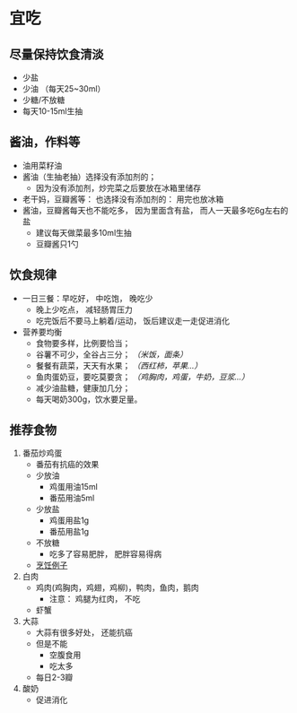 # 宜吃

## 尽量保持饮食清淡
- 少盐
- 少油 （每天25~30ml）
- 少糖/不放糖
- 每天10-15ml生抽

## 酱油，作料等
- 油用菜籽油
- 酱油（生抽老抽）选择没有添加剂的；
    - 因为没有添加剂，炒完菜之后要放在冰箱里储存
- 老干妈，豆瓣酱等： 也选择没有添加剂的： 用完也放冰箱
- 酱油，豆瓣酱每天也不能吃多， 因为里面含有盐， 而人一天最多吃6g左右的盐
    - 建议每天做菜最多10ml生抽
    - 豆瓣酱只1勺

## 饮食规律
- 一日三餐：早吃好， 中吃饱， 晚吃少
    - 晚上少吃点， 减轻肠胃压力
    - 吃完饭后不要马上躺着/运动， 饭后建议走一走促进消化
- 营养要均衡
    - 食物要多样，比例要恰当；
    - 谷薯不可少，全谷占三分； *（米饭，面条）*
    - 餐餐有蔬菜，天天有水果； *（西红柿，苹果...）*
    - 鱼肉蛋奶豆，要吃莫要贪； *（鸡胸肉，鸡蛋，牛奶，豆浆...）*
    - 减少油盐糖，健康加几分；
    - 每天喝奶300g，饮水要足量。


## 推荐食物
1. 番茄炒鸡蛋
    - 番茄有抗癌的效果
    - 少放油
        - 鸡蛋用油15ml
        - 番茄用油5ml
    - 少放盐
        - 鸡蛋用盐1g
        - 番茄用盐1g
    - 不放糖
        - 吃多了容易肥胖， 肥胖容易得病
    - [烹饪例子](https://lanfanapp.com/recipe/2039/)
2. 白肉
    - 鸡肉(鸡胸肉，鸡翅，鸡柳)，鸭肉，鱼肉，鹅肉
        - 注意： 鸡腿为红肉， 不吃
    - 虾蟹
3. 大蒜
    - 大蒜有很多好处， 还能抗癌
    - 但是不能
        - 空腹食用
        - 吃太多
    - 每日2-3瓣
5. 酸奶
    - 促进消化 
